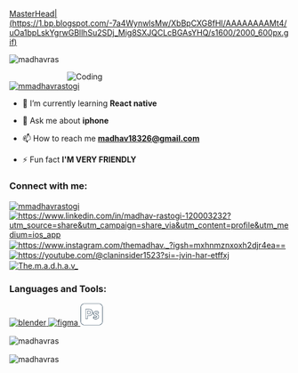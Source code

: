 [MasterHead|(https://1.bp.blogspot.com/-7a4WynwlsMw/XbBpCXG8fHI/AAAAAAAAMt4/uOa1bpLskYgrwGBllhSu2SDj_Mig8SXJQCLcBGAsYHQ/s1600/2000_600px.gif)](https:/Madhavras)
<p align="left"> <img src="https://komarev.com/ghpvc/?username=madhavras&label=Profile%20views&color=0e75b6&style=flat" alt="madhavras" /> </p>
<img align="right" alt="Coding" width="400" src="https://gifdb.com/images/high/man-coding-imagination-jdx1rumta8zi2763.gif›

<p align="left"> <a href="https://twitter.com/mmadhavrastogi" target="blank"><img src="https://img.shields.io/twitter/follow/mmadhavrastogi?logo=twitter&style=for-the-badge" alt="mmadhavrastogi" /></a> </p>

- 🌱 I’m currently learning **React native**

- 💬 Ask me about **iphone**

- 📫 How to reach me **madhav18326@gmail.com**

- ⚡ Fun fact **I'M VERY FRIENDLY**

<h3 align="left">Connect with me:</h3>
<p align="left">
<a href="https://twitter.com/mmadhavrastogi" target="blank"><img align="center" src="https://raw.githubusercontent.com/rahuldkjain/github-profile-readme-generator/master/src/images/icons/Social/twitter.svg" alt="mmadhavrastogi" height="30" width="40" /></a>
<a href="https://linkedin.com/in/https://www.linkedin.com/in/madhav-rastogi-120003232?utm_source=share&utm_campaign=share_via&utm_content=profile&utm_medium=ios_app" target="blank"><img align="center" src="https://raw.githubusercontent.com/rahuldkjain/github-profile-readme-generator/master/src/images/icons/Social/linked-in-alt.svg" alt="https://www.linkedin.com/in/madhav-rastogi-120003232?utm_source=share&utm_campaign=share_via&utm_content=profile&utm_medium=ios_app" height="30" width="40" /></a>
<a href="https://instagram.com/https://www.instagram.com/themadhav._?igsh=mxhnmznxoxh2djr4ea==" target="blank"><img align="center" src="https://raw.githubusercontent.com/rahuldkjain/github-profile-readme-generator/master/src/images/icons/Social/instagram.svg" alt="https://www.instagram.com/themadhav._?igsh=mxhnmznxoxh2djr4ea==" height="30" width="40" /></a>
<a href="https://www.youtube.com/c/https://youtube.com/@claninsider1523?si=-jvin-har-etffxj" target="blank"><img align="center" src="https://raw.githubusercontent.com/rahuldkjain/github-profile-readme-generator/master/src/images/icons/Social/youtube.svg" alt="https://youtube.com/@claninsider1523?si=-jvin-har-etffxj" height="30" width="40" /></a>
<a href="https://discord.gg/The.m.a.d.h.a.v_" target="blank"><img align="center" src="https://raw.githubusercontent.com/rahuldkjain/github-profile-readme-generator/master/src/images/icons/Social/discord.svg" alt="The.m.a.d.h.a.v_" height="30" width="40" /></a>
</p>

<h3 align="left">Languages and Tools:</h3>
<p align="left"> <a href="https://www.blender.org/" target="_blank" rel="noreferrer"> <img src="https://download.blender.org/branding/community/blender_community_badge_white.svg" alt="blender" width="40" height="40"/> </a> <a href="https://www.figma.com/" target="_blank" rel="noreferrer"> <img src="https://www.vectorlogo.zone/logos/figma/figma-icon.svg" alt="figma" width="40" height="40"/> </a> <a href="https://www.photoshop.com/en" target="_blank" rel="noreferrer"> <img src="https://raw.githubusercontent.com/devicons/devicon/master/icons/photoshop/photoshop-line.svg" alt="photoshop" width="40" height="40"/> </a> </p>

<p><img align="center" src="https://github-readme-stats.vercel.app/api/top-langs?username=madhavras&show_icons=true&locale=en&layout=compact" alt="madhavras" /></p>

<p><img align="center" src="https://github-readme-streak-stats.herokuapp.com/?user=madhavras&" alt="madhavras" /></p>
